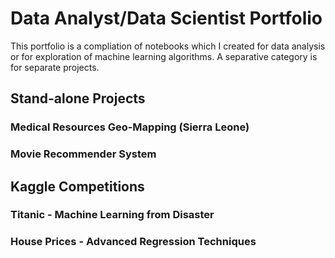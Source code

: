 # Data Analyst/Data Scientist Portfolio 
This portfolio is a compliation of notebooks which I created for data analysis or for exploration of machine learning algorithms. A separative category is for separate projects.
## Stand-alone Projects
### Medical Resources Geo-Mapping (Sierra Leone) 
### Movie Recommender System

## Kaggle Competitions
### Titanic - Machine Learning from Disaster
### House Prices - Advanced Regression Techniques



